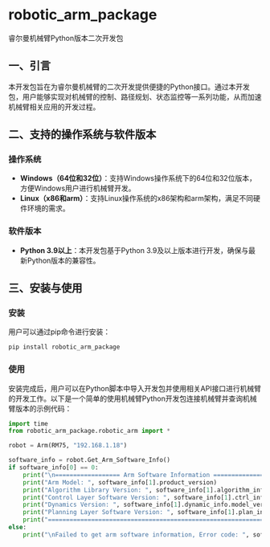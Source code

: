 # robotic_arm_package

睿尔曼机械臂Python版本二次开发包  

## 一、引言

本开发包旨在为睿尔曼机械臂的二次开发提供便捷的Python接口。通过本开发包，用户能够实现对机械臂的控制、路径规划、状态监控等一系列功能，从而加速机械臂相关应用的开发过程。

## 二、支持的操作系统与软件版本

### 操作系统

- **Windows（64位和32位）**：支持Windows操作系统下的64位和32位版本，方便Windows用户进行机械臂开发。
- **Linux（x86和arm）**：支持Linux操作系统的x86架构和arm架构，满足不同硬件环境的需求。

### 软件版本

- **Python 3.9以上**：本开发包基于Python 3.9及以上版本进行开发，确保与最新Python版本的兼容性。

## 三、安装与使用

### 安装

用户可以通过pip命令进行安装：
```bash  
pip install robotic_arm_package
```

### 使用

安装完成后，用户可以在Python脚本中导入开发包并使用相关API接口进行机械臂的开发工作。以下是一个简单的使用机械臂Python开发包连接机械臂并查询机械臂版本的示例代码：

```python
import time
from robotic_arm_package.robotic_arm import *

robot = Arm(RM75, "192.168.1.18")

software_info = robot.Get_Arm_Software_Info()
if software_info[0] == 0:
    print("\n================== Arm Software Information ==================")
    print("Arm Model: ", software_info[1].product_version)
    print("Algorithm Library Version: ", software_info[1].algorithm_info.version)
    print("Control Layer Software Version: ", software_info[1].ctrl_info.version)
    print("Dynamics Version: ", software_info[1].dynamic_info.model_version)
    print("Planning Layer Software Version: ", software_info[1].plan_info.version)
    print("==============================================================\n")
else:
    print("\nFailed to get arm software information, Error code: ", software_info[0], "\n")
```